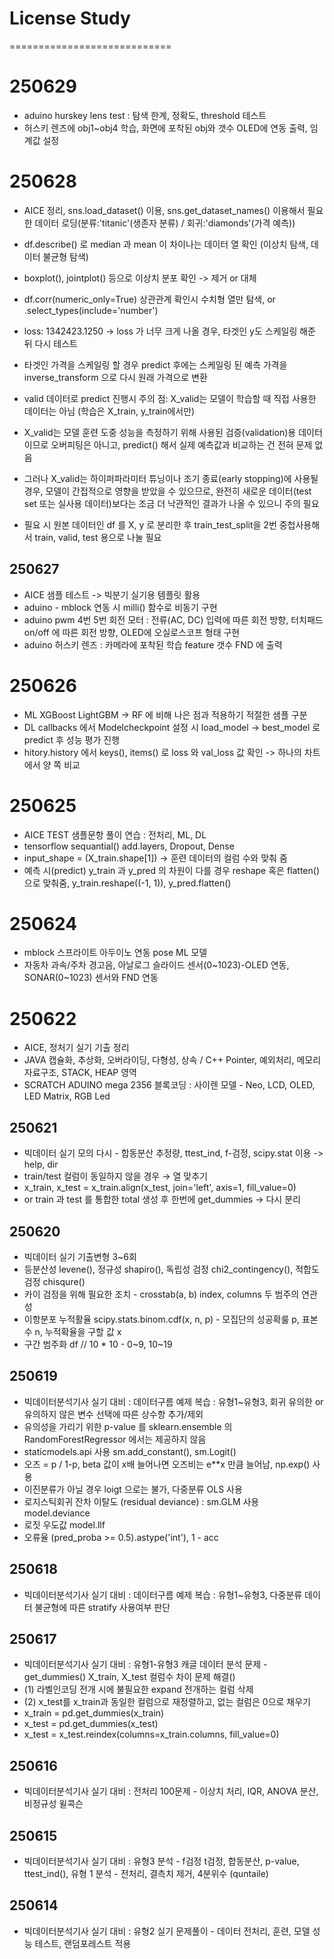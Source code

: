 # License Study  
  
============================  

# 250629  
- aduino hurskey lens test : 탐색 한계, 정확도, threshold 테스트  
- 허스키 렌즈에 obj1~obj4 학습, 화면에 포착된 obj와 갯수 OLED에 연동 출력, 임계값 설정  

# 250628 
- AICE 정리, sns.load_dataset() 이용, sns.get_dataset_names() 이용해서 필요한 데이터 로딩(분류:'titanic'(생존자 분류) / 회귀:'diamonds'(가격 예측))  
- df.describe() 로 median 과 mean 이 차이나는 데이터 열 확인 (이상치 탐색, 데이터 불균형 탐색)  
- boxplot(), jointplot() 등으로 이상치 분포 확인 -> 제거 or 대체  
- df.corr(numeric_only=True) 상관관계 확인시 수치형 열만 탐색, or .select_types(include='number')  

- loss: 1342423.1250 -> loss 가 너무 크게 나올 경우, 타겟인 y도 스케일링 해준 뒤 다시 테스트
- 타겟인 가격을 스케일링 할 경우 predict 후에는 스케일링 된 예측 가격을 inverse_transform 으로 다시 원래 가격으로 변환

- valid 데이터로 predict 진행시 주의 점: X_valid는 모델이 학습할 때 직접 사용한 데이터는 아님 (학습은 X_train, y_train에서만)
- X_valid는 모델 훈련 도중 성능을 측정하기 위해 사용된 검증(validation)용 데이터이므로 오버피팅은 아니고, predict() 해서 실제 예측값과 비교하는 건 전혀 문제 없음
- 그러나 X_valid는 하이퍼파라미터 튜닝이나 조기 종료(early stopping)에 사용될 경우, 모델이 간접적으로 영향을 받았을 수 있으므로, 완전히 새로운 데이터(test set 또는 실사용 데이터)보다는 조금 더 낙관적인 결과가 나올 수 있으니 주의 필요
- 필요 시 원본 데이터인 df 를 X, y 로 분리한 후 train_test_split을 2번 중첩사용해서 train, valid, test 용으로 나눌 필요

## 250627  
- AICE 샘플 테스트 -> 빅분기 실기용 템플릿 활용  
- aduino - mblock 연동 시 milli() 함수로 비동기 구현  
- aduino pwm 4번 5번 회전 모터 : 전류(AC, DC) 입력에 따른 회전 방향, 터치패드 on/off 에 따른 회전 방향, OLED에 오실로스코프 형태 구현    
- aduino 허스키 렌즈 : 카메라에 포착된 학습 feature 갯수 FND 에 출력  

# 250626  
- ML XGBoost LightGBM -> RF 에 비해 나은 점과 적용하기 적절한 샘플 구분  
- DL callbacks 에서 Modelcheckpoint 설정 시 load_model -> best_model 로 predict 후 성능 평가 진행  
- hitory.history 에서 keys(), items() 로 loss 와 val_loss 값 확인 -> 하나의 차트에서 양 쪽 비교  

# 250625  
- AICE TEST 샘플문항 풀이 연습 : 전처리, ML, DL
- tensorflow sequantial() add.layers, Dropout, Dense
- input_shape = (X_train.shape[1]) -> 훈련 데이터의 컬럼 수와 맞춰 줌
- 예측 시(predict) y_train 과 y_pred 의 차원이 다를 경우 reshape 혹은 flatten() 으로 맞춰줌, y_train.reshape((-1, 1)), y_pred.flatten()

# 250624  
- mblock 스프라이트 아두이노 연동 pose ML 모델  
- 자동차 과속/주차 경고음, 아날로그 슬라이드 센서(0~1023)-OLED 연동, SONAR(0~1023) 센서와 FND 연동  

# 250622  
- AICE, 정처기 실기 기출 정리  
- JAVA 캡슐화, 추상화, 오버라이딩, 다형성, 상속 /  C++ Pointer, 예외처리, 메모리 자료구조, STACK, HEAP 영역  
- SCRATCH ADUINO mega 2356 블록코딩 : 사이렌 모델 - Neo, LCD, OLED, LED Matrix, RGB Led  

## 250621  
- 빅데이터 실기 모의 다시 - 합동분산 추정량, ttest_ind, f-검정, scipy.stat 이용 -> help, dir  
- train/test 컬럼이 동일하지 않을 경우 → 열 맞추기  
- x_train, x_test = x_train.align(x_test, join='left', axis=1, fill_value=0)  
- or  train 과 test 를 통합한 total 생성 후 한번에 get_dummies -> 다시 분리  

## 250620  
- 빅데이터 실기 기출변형 3~6회  
- 등분산성 levene(), 정규성 shapiro(), 독립성 검정 chi2_contingency(), 적합도 검정 chisqure()  
- 카이 검정을 위해 필요한 조치 - crosstab(a, b) index, columns 두 범주의 연관성  
- 이항분포 누적활율 scipy.stats.binom.cdf(x, n, p) - 모집단의 성공확룰 p, 표본수 n, 누적확율을 구할 값 x  
- 구간 범주화 df // 10 * 10 - 0~9, 10~19  

## 250619 
- 빅데이터분석기사 실기 대비 : 데이터구름 예제 복습 : 유형1~유형3, 회귀 유의한 or 유의하지 않은 변수 선택에 따른 상수항 추가/제외  
- 유의성을 가리기 위한 p-value 를 sklearn.ensemble 의 RandomForestRegressor 에서는 제공하지 않음  
- staticmodels.api 사용 sm.add_constant(), sm.Logit()  
- 오즈 = p / 1-p, beta 값이 x배 늘어나면 오즈비는 e**x 만큼 늘어남, np.exp() 사용 
- 이진분류가 아닐 경우 loigt 으로는 불가, 다중분류 OLS 사용  
- 로지스틱회귀 잔차 이탈도 (residual deviance) : sm.GLM 사용 model.deviance  
- 로짓 우도값 model.llf  
- 오류율 (pred_proba >= 0.5).astype('int'), 1 - acc   

## 250618  
- 빅데이터분석기사 실기 대비 : 데이터구름 예제 복습 : 유형1~유형3, 다중분류 데이터 불균형에 따른 stratify 사용여부 판단   
  
## 250617  
- 빅데이터분석기사 실기 대비 : 유형1-유형3 캐글 데이터 분석 문제 - get_dummies() X_train, X_test 컬럼수 차이 문제 해결()  
- (1) 라벨인코딩 전개 시에 불필요한 expand 전개하는 컬럼 삭제  
- (2) x_test를 x_train과 동일한 컬럼으로 재정렬하고, 없는 컬럼은 0으로 채우기  
- x_train = pd.get_dummies(x_train)  
- x_test = pd.get_dummies(x_test)  
- x_test = x_test.reindex(columns=x_train.columns, fill_value=0)  
  
## 250616  
- 빅데이터분석기사 실기 대비 : 전처리 100문제 - 이상치 처리, IQR, ANOVA 분산, 비정규성 윌콕슨  
  
## 250615  
- 빅데이터분석기사 실기 대비 : 유형3 분석 - f검정 t검정, 합동분산, p-value, ttest_ind(), 유형 1 분석 - 전처리, 결측치 제거, 4분위수 (quntaile)  
  
## 250614  
- 빅데이터분석기사 실기 대비 : 유형2 실기 문제풀이 - 데이터 전처리, 훈련, 모델 성능 테스트, 랜덤포레스트 적용  
